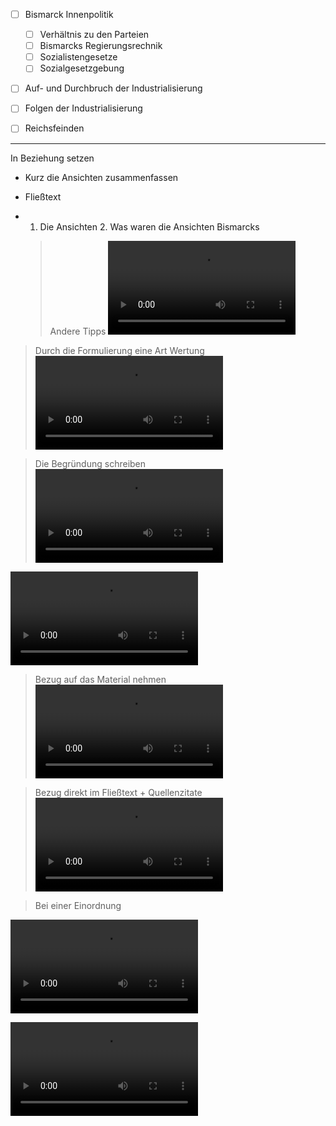 

- [ ] Bismarck Innenpolitik 
	- [ ] Verhältnis zu den Parteien 
	- [ ] Bismarcks Regierungsrechnik 
	- [ ] Sozialistengesetze 
	- [ ] Sozialgesetzgebung 
- [ ] Auf- und Durchbruch der Industrialisierung 
- [ ] Folgen der Industrialisierung 
- [ ]  Reichsfeinden


****
In Beziehung setzen 
- Kurz die Ansichten zusammenfassen 
- Fließtext 
- 1. Die Ansichten 2. Was waren die Ansichten Bismarcks
  
  
  > Andere Tipps 
![../../misc/Media/Recording 20240228114659.webm](../../../docs/images/Recording%2020240228114659.webm)


> Durch die Formulierung eine Art Wertung
![../../misc/Media/Recording 20240228114817.webm](../../../docs/images/Recording%2020240228114817.webm)
 
> Die Begründung schreiben 
![../../misc/Media/Recording 20240228115035.webm](../../../docs/images/Recording%2020240228115035.webm)


![../../misc/Media/Recording 20240228115348.webm](../../../docs/images/Recording%2020240228115348.webm)


> Bezug auf das Material nehmen 
![../../misc/Media/Recording 20240228115714.webm](../../../docs/images/Recording%2020240228115714.webm)

> Bezug direkt im Fließtext  + Quellenzitate 
![../../misc/Media/Recording 20240228115816.webm](../../../docs/images/Recording%2020240228115816.webm)



> Bei einer Einordnung 
> 
![../../misc/Media/Recording 20240228120235.webm](../../../docs/images/Recording%2020240228120235.webm)



![../../misc/Media/Recording 20240228120519.webm](../../../docs/images/Recording%2020240228120519.webm)
